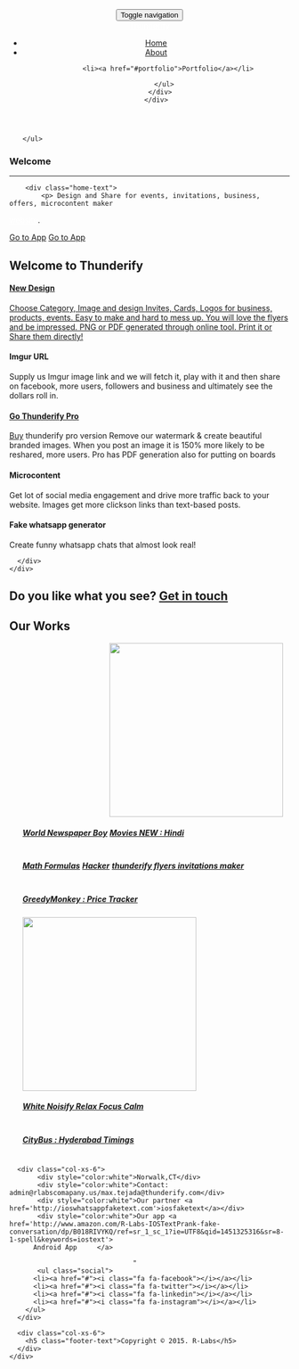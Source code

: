 
<html><head>
<meta http-equiv="content-type" content="text/html; charset=UTF-8">
  <title>Thunderify</title>
  <meta charset="utf-8">
  <meta name="viewport" content="width=device-width, initial-scale=1.0, maximum-scale=1.0, user-scalable=0">  
  <meta name="description" content="">
  <meta name="keywords" content="">
  <meta name="author" content="">

  <!--[if lt IE 9]>
    <script src="http://html5shim.googlecode.com/svn/trunk/html5.js"></script>
    <script src="https://oss.maxcdn.com/libs/respond.js/1.3.0/respond.min.js"></script>
  <![endif]-->

  <!-- Stylesheets -->
  <link rel="stylesheet" href="//maxcdn.bootstrapcdn.com/font-awesome/4.3.0/css/font-awesome.min.css">
  <link rel="stylesheet" type="text/css" href="./rlabs/Kepler/bootstrap.css">
  <link rel="stylesheet" type="text/css" href="./rlabs/Kepler/font-awesome.css">
  <link rel="stylesheet" type="text/css" href="./rlabs/Kepler/flexslider.css">
  <link rel="stylesheet" type="text/css" href="./rlabs/Kepler/owl.css">
  <link rel="stylesheet" type="text/css" href="./rlabs/Kepler/animate.css">
  <link rel="stylesheet" type="text/css" href="./rlabs/Kepler/style.css">


  <!-- Google Fonts -->
  <link href="./rlabs/Kepler/css_002.css" rel="stylesheet" type="text/css">
  <link href="./rlabs/Kepler/css.css" rel="stylesheet" type="text/css">

  <meta name="google-site-verification" content="_NEi52ZwFUbyh2auTnzJ6Fv99wE9caqURK5iUgY36A0" />
</head>
<body>
  <!-- Header -->
  <header id="topnav" class="navbar navbar-inverse navbar-fixed-top">
    <div class="container">
      <div class="navbar-header">
        <button type="button" class="navbar-toggle" data-toggle="collapse" data-target="#navigation">
          <span class="sr-only">Toggle navigation</span>
          <span class="icon-bar"></span>
          <span class="icon-bar"></span>
          <span class="icon-bar"></span>
        </button>
        <div id="logo">
          <a class="navbar-brand" href="#home" style="color:white"><!--<img src="./rlabs/Kepler/logo.png" alt="">-->Thunderify</a>
        </div>
      </div>
      <div class="collapse navbar-collapse" id="navigation">
        <ul class="nav navbar-nav" id="nav">
          <li><a href="#home">Home</a></li>
          <li><a href="#about">About</a></li>

          <li><a href="#portfolio">Portfolio</a></li>

        </ul>
      </div>
    </div>
  </header>

  <div style="display: none;" id="mask">
    <div style="display: none;" class="spinner">
      <div class="rect1"></div>
      <div class="rect2"></div>
      <div class="rect3"></div>
      <div class="rect4"></div>
      <div class="rect5"></div>
    </div>
  </div>

  <div id="backgrounds">
    <ul class="slides">
   
      
  
    </ul>
  </div>
  <!-- End Backgrounds -->

  <div id="home">
    <div class="slide-caption">
      <div class="slide-middle">
        <div class="slide-intro">
          <h3>Welcome</h3> 
          <hr>
        </div>
        <div id="home-slider" class="flexslider">             
          
     
        <div class="home-text">
            <p> Design and Share for events, invitations, business, offers, microcontent maker
 <a href="http://thunderify.com/e/embed.htm" style="color:white">website</a>.</p>
          <a href="http://thunderify.com/e/embed.htm" class="btn btn-empty">Go to App</a>
          <a href="http://thunderify.com/fake/fakewha.htm" class="btn btn-empty">Go to App</a>
        </div>
      </div>
    </div>
  </div>

  <section id="features">
    <div class="container">
      <div class="section-title">
        <h2>Welcome to Thunderify</h2>        
<!--        <p>Sed feugiat, nisl sit amet pellentesque dignissim, nisi tellus semper tortor.</p>-->
      </div>
      <div class="col-md-6 col-sm-6">
        <div class="feature left animated" data-animation="fadeInLeft" data-animation-delay="0">
          <div class="feature-icon">
            <i class="fa fa-eye"></i>
          </div>
          <a class="span4 home_res_box" href="../e/embed.htm"><div class="box_inner"><div class="home_res_icon_box">
<!--                      <i class="fa fa-file-image-o"> </i>-->
</div><div class="home_res_title"><h4>New Design</h4></div><p>
    Choose Category, Image and design Invites, Cards, Logos for business, products, events. Easy to make and hard to mess up. You will love the flyers and be impressed. PNG or PDF generated through online tool. Print it or Share them directly!
</p></div>
</a>
        </div>
        <div class="feature left animated" data-animation="fadeInLeft" data-animation-delay="0">
          <div class="feature-icon">
            <i class="fa fa-support"></i>
          </div>
          <h4>Imgur URL</h4>
          <p>Supply us Imgur image link and we will fetch it, play with it and then share on facebook, more users, followers and business and ultimately see the dollars roll in.</p>
        </div>
          <!--
        <div class="feature left animated" data-animation="fadeInLeft" data-animation-delay="0">
          <div class="feature-icon">
            <i class="fa fa-google"></i>
          </div>
          <h4>Bootstrap/Font-awsome</h4>
          <p>We are bit obessive on client side so we use bootstrap/font-awsome to make the website look beautiful.</p>
        </div>-->
      </div>
      <div class="col-md-6 col-sm-6">
        <div class="feature right animated" data-animation="fadeInRight" data-animation-delay="0">
          <div class="feature-icon">
            <i class="fa fa-tablet"></i>
          </div>
           <a class="span4 home_res_box" href="#"><div class="box_inner"><div class="home_res_icon_box">
<!--                       <i class="fa fa-usd"> </i>-->
                </div><div class="home_res_title"><h4> <a href="http://www.amazon.com/R-Labs-Thunderify-pro/dp/B011M930VI/ref=sr_1_1?s=mobile-apps&ie=UTF8&qid=1437577163&sr=1-1&keywords=thunderify+pro" class="btn btn-primary createProBtn">Go Thunderify Pro</a><br>
                       </h4></div>
             <a href="http://www.amazon.com/R-Labs-Thunderify-pro/dp/B011M930VI/ref=sr_1_1?s=mobile-apps&ie=UTF8&qid=1437577163&sr=1-1&keywords=thunderify+pro" class="btn btn-primary createProBtn">Buy</a> thunderify pro version Remove our watermark & create beautiful branded images. When you post an image it is 150% more likely to be reshared, more users. Pro has PDF generation also for putting on boards</div>
         
</a>
        </div>
        <div class="feature right animated" data-animation="fadeInRight" data-animation-delay="0">
          <div class="feature-icon">
            <i class="fa fa-code"></i>
          </div>
          <h4>Microcontent</h4>
          <p>Get lot of social media engagement and drive more traffic back to your website. Images get more clickson links than text-based posts.</p>
        </div>
        <div class="feature-icon">
            <i class="fa fa-bitbucket"></i>
          </div>
          <h4>Fake whatsapp generator</h4>
          <p> Create funny whatsapp chats that almost look real!</p>
        </div>
          
<!--        <div class="feature right animated" data-animation="fadeInRight" data-animation-delay="0">
          <div class="feature-icon">
            <i class="fa fa-bitbucket"></i>
          </div>
          <h4>Test Driven Development(TDD)</h4>
          <p>We use Jasmine,Karma for TDD to write 100% bug free code.</p>
        </div>-->
      </div>
    </div>
  </section>

<!--  <section id="about" class="grey">
    <div class="container">
      <div class="col-md-6">
        <div class="section-title-alt">
          <h4>Who we are</h4>
          <hr>
        </div>
        <div class="about-text">
            <p>We build <b>Rich Internet Applications(RPA),Single Page Applications</b> in our company and we only use OOP for reusability.
              We build websites namely thunderify.com and 16 webbased apps. All the work uses <b>Angular JS and bootstrap</b> for the client side.
              Our work include Hacker,Math Formulas,Flyers,Movies NEW etc which we have 500K+ unique vists.All apps use backend service built with REST API.
              In javascript we only write clean code using prototype classes which make users to understand the code.By using prototypes we built classes which we can 
              use any time when needed(plugins) like Pagination,checkbox,table,search tool dynamically.  
         </p>
        </div>
      </div>
      <div class="col-md-6">
        <div class="section-title-alt">
          <h4>We are good at</h4>
          <hr>
        </div>
        <h6>Web Design</h6>
        <div class="progress">
          <div class="progress-bar" role="progressbar" aria-valuenow="85" aria-valuemin="0" aria-valuemax="100" style="width: 85%">
          </div>
        </div>
        <h6>PHP with OOPS</h6>
        <div class="progress">
          <div class="progress-bar" role="progressbar" aria-valuenow="75" aria-valuemin="0" aria-valuemax="100" style="width: 75%">
          </div>
        </div>
        <h6>HTML5/CSS3</h6>
        <div class="progress">
          <div class="progress-bar" role="progressbar" aria-valuenow="65" aria-valuemin="0" aria-valuemax="100" style="width: 65%">
          </div>
        </div>
        <h6>MYSQL5.2</h6>
        <div class="progress">
          <div class="progress-bar" role="progressbar" aria-valuenow="80" aria-valuemin="0" aria-valuemax="100" style="width: 80%">
          </div>
        </div>
      </div>
    </div>
  </section>-->

<!--  <section id="team">
    <div class="container">
      <div class="section-title">
        <h2>Meet the team</h2>
        <p>Sed feugiat, nisl sit amet pellentesque dignissim, nisi tellus semper tortor.</p>
      </div>
      <div class="col-md-3 col-sm-6">
        <div class="team animated" data-animation="fadeInUp" data-animation-delay="0">
          <div class="team-photo">
            <img src="./rlabs/Kepler/1.jpg" alt="">
            <div class="team-overlay">
              <ul class="social">
                <li><a href="#"><i class="fa fa-facebook"></i></a></li>
                <li><a href="#"><i class="fa fa-twitter"></i></a></li>
                <li><a href="#"><i class="fa fa-linkedin"></i></a></li>
              </ul>             
            </div>
          </div>
          <div class="team-info">
            <h4>Walter White</h4>
            <span>Founder</span>
            <p>Lorem ipsum dolor sit amet, consectetur adipiscing elit. Proin consequat sollicitudin cursus.</p>
          </div>
        </div>
      </div>
      <div class="col-md-3 col-sm-6">
        <div class="team animated" data-animation="fadeInUp" data-animation-delay="500">
          <div class="team-photo">
            <img src="./rlabs/Kepler/2.jpg" alt="">
            <div class="team-overlay">
              <ul class="social">
                <li><a href="#"><i class="fa fa-facebook"></i></a></li>
                <li><a href="#"><i class="fa fa-twitter"></i></a></li>
                <li><a href="#"><i class="fa fa-linkedin"></i></a></li>
              </ul>             
            </div>
          </div>
          <div class="team-info">
            <h4>Jesse Pinkman</h4>
            <span>Co-Founder</span>
            <p>Lorem ipsum dolor sit amet, consectetur adipiscing elit. Proin consequat sollicitudin cursus.</p>
          </div>
        </div>
      </div>
      <div class="col-md-3 col-sm-6">
        <div class="team animated" data-animation="fadeInUp" data-animation-delay="1000">
          <div class="team-photo">
            <img src="./rlabs/Kepler/3.jpg" alt="">
            <div class="team-overlay">
              <ul class="social">
                <li><a href="#"><i class="fa fa-facebook"></i></a></li>
                <li><a href="#"><i class="fa fa-twitter"></i></a></li>
                <li><a href="#"><i class="fa fa-linkedin"></i></a></li>
              </ul>             
            </div>
          </div>
          <div class="team-info">
            <h4>Cersei Lannister</h4>
            <span>Designer</span>
            <p>Lorem ipsum dolor sit amet, consectetur adipiscing elit. Proin consequat sollicitudin cursus.</p>
          </div>
        </div>
      </div>
      <div class="col-md-3 col-sm-6">
        <div class="team animated" data-animation="fadeInUp" data-animation-delay="1500">
          <div class="team-photo">
            <img src="./rlabs/Kepler/4.jpg" alt="">
            <div class="team-overlay">
              <ul class="social">
                <li><a href="#"><i class="fa fa-facebook"></i></a></li>
                <li><a href="#"><i class="fa fa-twitter"></i></a></li>
                <li><a href="#"><i class="fa fa-linkedin"></i></a></li>
              </ul>             
            </div>
          </div>
          <div class="team-info">
            <h4>Skyler White</h4>
            <span>Account</span>
            <p>Lorem ipsum dolor sit amet, consectetur adipiscing elit. Proin consequat sollicitudin cursus.</p>
          </div>
        </div>
      </div>
    </div>
  </section>  -->

<!--  <section id="services" class="parallax-section">
    <div class="parallax-overlay">
      <div class="container">
        <div class="section-title">
          <h2>What we do</h2>          
        </div>
        <div class="col-md-3 col-sm-6">
          <div class="service animated" data-animation="bounceIn" data-animation-delay="0">
            <div class="service-icon">
              <i class="fa fa-paint-brush"></i>
            </div>
            <h4>Android Apps</h4>
            <p><a href="http://www.amazon.com/s/ref=bl_sr_mobile-apps?_encoding=UTF8&field-brandtextbin=R%20Labs&node=2350149011">R-Labs Android Apps</a></p>
          </div>
        </div>
        <div class="col-md-3 col-sm-6">
          <div class="service animated" data-animation="bounceIn" data-animation-delay="500">
            <div class="service-icon">
              <i class="fa fa-laptop"></i>
            </div>
            <h4>Angular JS</h4>
            <p>Proficient in: Routes,Services,Views,Models,<br>Templates,Factory</p>
          </div>
        </div>
        <div class="col-md-3 col-sm-6">
          <div class="service animated" data-animation="bounceIn" data-animation-delay="1000">
            <div class="service-icon">
              <i class="fa fa-send"></i>
            </div>
            <h4>REST API</h4>
            <p>We built centralized REST API which is used by all our apps for CRUD operations.</p>
          </div>
        </div>
        <div class="col-md-3 col-sm-6">
          <div class="service animated" data-animation="bounceIn" data-animation-delay="1500">
            <div class="service-icon">
              <i class="fa fa-eyedropper"></i>
            </div>
            <h4>Bootstrap</h4>
            <p> Excellence in HTML5 Templates,CSS3,Font-awsome.Design obsessive.</p>
          </div>
        </div>
      </div>
    </div>
  </section>-->

  <section id="call-to-action" class="grey">
    <div class="container">
      <div class="call animated" data-animation="fadeInUp" data-animation-delay="0">
        <h2>
          <span>Do you like what you see?</span>
          <a href="#" class="btn btn-empty-dark btn-lg">Get in touch</a>
        </h2>
      </div>
    </div>
  </section>

<!--  <section id="pricing">
    <div class="container">
      <div class="section-title">
        <h2>Our Prices</h2>        
        <p>Sed feugiat, nisl sit amet pellentesque dignissim, nisi tellus semper tortor.</p>
      </div>
      <div class="col-md-3 col-sm-6">
        <div class="pricing-table animated" data-animation="fadeInDown" data-animation-delay="0">
          <div class="pricing-head">
            <div class="price">
              <span>$0</span>
            </div>
            <h3>Free</h3>
          </div>
          <hr>
          <div class="pricing-body">
            <ul class="nav">
              <li>512MB Memory</li>
              <li>1 Core serviceor</li>
              <li>20GB SSD Disk</li>
              <li>1TB Transfer</li>
              <li>1 Month Support</li>
            </ul>
          </div>
          <div class="pricing-footer">
            <a href="#" class="btn btn-custom">Sign Up</a>
          </div>
        </div>
      </div>
      <div class="col-md-3 col-sm-6">
        <div class="pricing-table animated" data-animation="fadeInDown" data-animation-delay="500">
          <div class="pricing-head">
            <div class="price">
              <span>$9</span>
            </div>
            <h3>Starter</h3>
          </div>
          <hr>
          <div class="pricing-body">
            <ul class="nav">
              <li>1GB Memory</li>
              <li>2 Core serviceor</li>
              <li>40GB SSD Disk</li>
              <li>5TB Transfer</li>
              <li>3 Month Support</li>
            </ul>
          </div>
          <div class="pricing-footer">
            <a href="#" class="btn btn-custom">Sign Up</a>
          </div>
        </div>
      </div>
      <div class="col-md-3 col-sm-6">
        <div class="pricing-table selected animated" data-animation="fadeInDown" data-animation-delay="1000">
          <div class="pricing-head">
            <div class="price">
              <span>$19</span>
            </div>
            <h3>Premium</h3>
          </div>
          <hr>
          <div class="pricing-body">
            <ul class="nav">
              <li>2GB Memory</li>
              <li>4 Core serviceor</li>
              <li>80GB SSD Disk</li>
              <li>10TB Transfer</li>
              <li>6 Month Support</li>
            </ul>
          </div>
          <div class="pricing-footer">
            <a href="#" class="btn btn-custom">Sign Up</a>
          </div>
        </div>
      </div>
      <div class="col-md-3 col-sm-6">
        <div class="pricing-table animated" data-animation="fadeInDown" data-animation-delay="1500">
          <div class="pricing-head">
            <div class="price">
              <span>$59</span>
            </div>
            <h3>Platinum</h3>
          </div>
          <hr>
          <div class="pricing-body">
            <ul class="nav">
              <li>8GB Memory</li>
              <li>8 Core serviceor</li>
              <li>120GB SSD Disk</li>
              <li>25TB Transfer</li>
              <li>12 Month Support</li>
            </ul>
          </div>
          <div class="pricing-footer">
            <a href="#" class="btn btn-custom">Sign Up</a>
          </div>
        </div>
      </div>
    </div>
  </section>    -->

  <section id="portfolio" class="grey">
    <div class="section-title">
      <h2>Our Works</h2>      
    </div>
<!--    <ul id="filters" class="nav">
      <li class="filter active" data-filter="all">All</li>
      <li class="filter" data-filter="graphic">Graphic</li>
      <li class="filter" data-filter="photography">Photography</li>
      <li class="filter" data-filter="branding">Branding</li>
      <li class="filter" data-filter="video">Video</li>
    </ul>-->
    <ul id="works-list" class="nav">
      <li style="display: inline-block; opacity: 1;" class="mix graphic mix_all">
        <img src="./rlabs/Kepler/1_002.jpg" alt="">
        <a href="../newspaper.html" class="open-project">
          <div class="text-holder">
            <div class="text-caption">
              <div class="text-middle">
                <h5>World Newspaper Boy</h5>
              </div>
            </div>
          </div>
        </a>
      </li>
      <li style="display: inline-block; opacity: 1;" class="mix photography mix_all">
        <img src="./rlabs/Kepler/2_002.jpg" alt="" style="height:312px">
        <a href="http://www.amazon.com/R-Labs-Movies-NEW-Hindi/dp/B00OPIWBFA/ref=sr_1_4?s=mobile-apps&ie=UTF8&qid=1436209013&sr=1-4" class="open-project">
          <div class="text-holder">
            <div class="text-caption">
              <div class="text-middle">
                <h5>Movies NEW : Hindi</h5>
              </div>
            </div>
          </div>
        </a>
      </li>
      <li style="display: inline-block; opacity: 1;" class="mix graphic mix_all">
        <img src="./rlabs/Kepler/3_002.jpg" alt="">
        <a href="../math/mathformulas.html" class="open-project">
          <div class="text-holder">
            <div class="text-caption">
              <div class="text-middle">
                <h5>Math Formulas</h5>
              </div>
            </div>
          </div>
        </a>
      </li>
      <li style="display: inline-block; opacity: 1;" class="mix video mix_all">
        <img src="./rlabs/Kepler/4_002.jpg" alt="">
        <a href="../hacker2/hacker.html" onclick="someFunction(this.href)" class="open-project">
          <div class="text-holder">
            <div class="text-caption">
              <div class="text-middle">
                <h5>Hacker</h5>
              </div>
            </div>
          </div>
        </a>
      </li>
      <li style="display: inline-block; opacity: 1;" class="mix graphic mix_all">
        <img src="./rlabs/Kepler/5.jpg" alt="">
        <a href="../e/embed.htm" class="open-project">
          <div class="text-holder">
            <div class="text-caption">
              <div class="text-middle">
                <h5>thunderify flyers invitations maker</h5>
              </div>
            </div>
          </div>
        </a>
      </li>
      <li style="display: inline-block; opacity: 1;" class="mix branding mix_all">
        <img src="./rlabs/Kepler/6.jpg" alt="">
        <a href="http://www.amazon.com/R-Labs-GreedyMonkey-price-tracker/dp/B00QVJKCY8/ref=sr_1_17?s=mobile-apps&ie=UTF8&qid=1436209353&sr=1-17" class="open-project">
          <div class="text-holder">
            <div class="text-caption">
              <div class="text-middle">
                <h5>GreedyMonkey : Price Tracker</h5>
              </div>
            </div>
          </div>
        </a>
      </li>
      <li style="display: inline-block; opacity: 1;" class="mix photography video mix_all">
        <img src="./rlabs/Kepler/7.jpg" alt="" style="height:312px">
        <a href="http://www.amazon.com/White-Noisify-Relax-Focus-Calm/dp/B00Q5JUEHE/ref=sr_1_7?s=mobile-apps&ie=UTF8&qid=1436209483&sr=1-7" class="open-project">
          <div class="text-holder">
            <div class="text-caption">
              <div class="text-middle">
                <h5>White Noisify Relax Focus Calm</h5>
              </div>
            </div>
          </div>
        </a>
      </li>
      <li style="display: inline-block; opacity: 1;" class="mix graphic branding mix_all">
        <img src="./rlabs/Kepler/8.jpg" alt="">
        <a href="http://www.amazon.com/R-Labs-CityBus-Hyderabad-Timings/dp/B00Q5K0QOY/ref=sr_1_6?s=mobile-apps&ie=UTF8&qid=1436209534&sr=1-6" class="open-project">
          <div class="text-holder">
            <div class="text-caption">
              <div class="text-middle">
                <h5>CityBus : Hyderabad Timings</h5>
              </div>
            </div>
          </div>
        </a>
      </li>
    </ul>
  </section> 

<!--  <section id="clients">
    <div class="container">
      <div style="display: block; opacity: 1;" id="clients-carousel" class="owl-carousel owl-theme">
        <div class="owl-wrapper-outer"><div style="width: 4700px; left: 0px; display: block; transition: all 800ms ease 0s; transform: translate3d(-235px, 0px, 0px);" class="owl-wrapper"><div style="width: 235px;" class="owl-item"><div class="item"><img src="./rlabs/Kepler/1.png" alt=""></div></div><div style="width: 235px;" class="owl-item"><div class="item"><img src="./rlabs/Kepler/2.png" alt=""></div></div><div style="width: 235px;" class="owl-item"><div class="item"><img src="./rlabs/Kepler/3.png" alt=""></div></div><div style="width: 235px;" class="owl-item"><div class="item"><img src="./rlabs/Kepler/4.png" alt=""></div></div><div style="width: 235px;" class="owl-item"><div class="item"><img src="./rlabs/Kepler/5.png" alt=""></div></div><div style="width: 235px;" class="owl-item"><div class="item"><img src="./rlabs/Kepler/6.png" alt=""></div></div><div style="width: 235px;" class="owl-item"><div class="item"><img src="./rlabs/Kepler/7.png" alt=""></div></div><div style="width: 235px;" class="owl-item"><div class="item"><img src="./rlabs/Kepler/8.png" alt=""></div></div><div style="width: 235px;" class="owl-item"><div class="item"><img src="./rlabs/Kepler/9.png" alt=""></div></div><div style="width: 235px;" class="owl-item"><div class="item"><img src="./rlabs/Kepler/10.png" alt=""></div></div></div></div>
        
        
        
        
        
        
        
        
        
      </div>
    </div>
  </section>-->

<!--  <section id="contact" class="parallax-section">
    <div class="parallax-overlay">
      <div class="container">
        <div class="col-md-8 col-md-offset-2">
          <div class="section-title">
            <h2>Get in touch</h2>
          </div>        
          <form novalidate="novalidate" class="contact-form" method="post" action="contact.php" id="contact-us">
            <div class="form-double">
              <div class="form-group">
                <input name="fullname" class="form-control" placeholder="Full Name" type="text">
              </div>
              <div class="form-group last">
                <input name="email" class="form-control" placeholder="Email" type="text">
              </div>
            </div>
            <div class="form-group">
              <textarea name="message" class="form-control" placeholder="Message"></textarea>
            </div>
            <div class="form-submit">
              <input class="btn btn-empty btn-lg" value="Send Message" type="submit">
            </div>
          </form>
          <div class="form-sent">
            <div class="alert alert-success">
              <h6>Your Message Has Been Sent! Thank you for contacting us.</h6>
            </div>
          </div>
        </div>      
      </div>
    </div>
  </section>-->

  <footer>
    <div class="container">
        
      <div class="col-xs-6">
           <div style="color:white">Norwalk,CT</div>
           <div style="color:white">Contact: admin@rlabscomapany.us/max.tejada@thunderify.com</div>
           <div style="color:white">Our partner <a href='http://ioswhatsappfaketext.com'>iosfaketext</a></div>
           <div style="color:white">Our app <a href='http://www.amazon.com/R-Labs-IOSTextPrank-fake-conversation/dp/B018RIVYKQ/ref=sr_1_sc_1?ie=UTF8&qid=1451325316&sr=8-1-spell&keywords=iostext'>
          Android App     </a>
                                                   
                                   "
           <ul class="social">
          <li><a href="#"><i class="fa fa-facebook"></i></a></li>
          <li><a href="#"><i class="fa fa-twitter"></i></a></li>
          <li><a href="#"><i class="fa fa-linkedin"></i></a></li>
          <li><a href="#"><i class="fa fa-instagram"></i></a></li>
        </ul>
      </div>
       
      <div class="col-xs-6">
        <h5 class="footer-text">Copyright © 2015. R-Labs</h5>
      </div>
    </div>
  </footer>

  <div id="project-modal">
    <div class="project-modal-title">
      <h3></h3>
      <a href="#" id="project-modal-close"><i class="fa fa-times"></i></a>
    </div>
    <div id="project-modal-content"></div>
  </div>
  
<!-- Scripts -->

<script type="text/javascript" src="./rlabs/Kepler/jquery_004.js"></script>
<script type="text/javascript" src="./rlabs/Kepler/bootstrap.js"></script>
<script type="text/javascript" src="./rlabs/Kepler/flexslider.js"></script>
<script type="text/javascript" src="./rlabs/Kepler/owl.js"></script>
<script type="text/javascript" src="./rlabs/Kepler/jquery_002.js"></script>
<script type="text/javascript" src="./rlabs/Kepler/mixitup.js"></script>
<script type="text/javascript" src="./rlabs/Kepler/jquery_003.js"></script>
<script type="text/javascript" src="./rlabs/Kepler/jquery.js"></script>

<!-- Main JS File -->
<script type="text/javascript" src="./rlabs/Kepler/main.js"></script>



</body></html>
